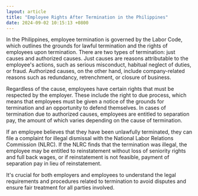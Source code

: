 ```yaml
---
layout: article
title: "Employee Rights After Termination in the Philippines"
date: 2024-09-02 10:15:13 +0800
---
```


<p>In the Philippines, employee termination is governed by the Labor Code, which outlines the grounds for lawful termination and the rights of employees upon termination. There are two types of termination: just causes and authorized causes. Just causes are reasons attributable to the employee's actions, such as serious misconduct, habitual neglect of duties, or fraud. Authorized causes, on the other hand, include company-related reasons such as redundancy, retrenchment, or closure of business.</p><p>Regardless of the cause, employees have certain rights that must be respected by the employer. These include the right to due process, which means that employees must be given a notice of the grounds for termination and an opportunity to defend themselves. In cases of termination due to authorized causes, employees are entitled to separation pay, the amount of which varies depending on the cause of termination.</p><p>If an employee believes that they have been unlawfully terminated, they can file a complaint for illegal dismissal with the National Labor Relations Commission (NLRC). If the NLRC finds that the termination was illegal, the employee may be entitled to reinstatement without loss of seniority rights and full back wages, or if reinstatement is not feasible, payment of separation pay in lieu of reinstatement.</p><p>It's crucial for both employers and employees to understand the legal requirements and procedures related to termination to avoid disputes and ensure fair treatment for all parties involved.</p>